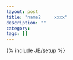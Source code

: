 ```yaml
---
layout: post
title: "name2     xxxx"
description: ""
category: 
tags: []
---
```

{% include JB/setup %}
